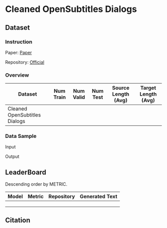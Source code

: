# Cleaned OpenSubtitles Dialogs

## Dataset

### Instruction

Paper: [Paper]()

Repository: [Official]()



### Overview

| Dataset                       | Num Train | Num Valid | Num Test | Source Length (Avg) | Target Length (Avg) |
| ----------------------------- | --------- | --------- | -------- | ------------------- | ------------------- |
| Cleaned OpenSubtitles Dialogs |           |           |          |                     |                     |

### Data Sample

Input

> 

Output

> 

## LeaderBoard

Descending order by METRIC.

| Model | Metric | Repository | Generated Text |
| ----- | ------ | ---------- | -------------- |
|       |        |            |                |
|       |        |            |                |
|       |        |            |                |

## Citation

```
 
```
